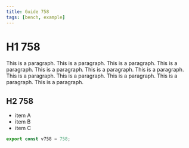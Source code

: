 ```yaml
---
title: Guide 758
tags: [bench, example]
---
```


# H1 758

This is a paragraph. This is a paragraph. This is a paragraph. This is a paragraph. This is a paragraph. This is a paragraph. This is a paragraph. This is a paragraph. This is a paragraph. This is a paragraph. This is a paragraph. This is a paragraph. 

## H2 758

- item A
- item B
- item C

```ts
export const v758 = 758;
```